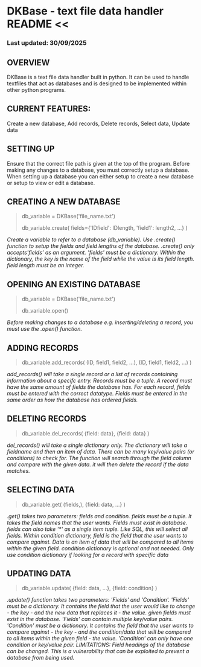 # DKBase - text file data handler README <<
### Last updated: 30/09/2025

## OVERVIEW 
DKBase is a text file data handler built in python.
It can be used to handle textfiles that act as databases and is designed 
to be implemented within other python programs.

## CURRENT FEATURES:

Create a new database, Add records, Delete records, Select data, Update data

## SETTING UP
Ensure that the correct file path is given at the top of the program.
Before making any changes to a database, you must correctly setup a database.
When setting up a database you can either setup to create a new database or
setup to view or edit a database.

## CREATING A NEW DATABASE
>db_variable = DKBase('file_name.txt')
>
>db_variable.create(
	fields={'IDfield': IDlength, 'field1': length2, ...}
	)


_Create a variable to refer to a database (db_variable).
Use .create() function to setup the fields and field lengths of the database.
.create() only accepts'fields' as an argument.
'fields' must be a dictionary.
Within the dictionary, the key is the name of the field while the value is 
its field length. 
field length must be an integer._


## OPENING AN EXISTING DATABASE
>db_variable = DKBase('file_name.txt')
>
>db_variable.open()


_Before making changes to a database e.g. inserting/deleting a record, you must use the .open() function._

## ADDING RECORDS
>db_variable.add_records(
>	(ID, field1, field2, ...),
>	(ID, field1, field2, ...)
>		)

_add_records() will take a single record or a list of records containing information about a specifc entry.
Records must be a tuple.
A record must have the same amount of fields the database has.
For each record, fields must be entered with the correct datatype.
Fields must be entered in the same order as how the database has ordered fields._

## DELETING RECORDS
>db_variable.del_records(
>	{field: data},
>	{field: data}
>		)

_del_records() will take a single dictionary only.
The dictionary will take a fieldname and then an item of data.
There can be many key/value pairs (or conditions) to check for.
The function will search through the field column and compare with the given data.
it will then delete the record if the data matches._

## SELECTING DATA
>db_variable.get(
>	(fields,),
>	{field: data, ...}
>		)

_.get() takes two parameters: fields and condition.
fields must be a tuple. It takes the field names that the user wants. Fields must exist in database.
fields can also take '*' as a single item tuple. Like SQL, this will select all fields.
Within condition dictionary, field is the field that the user wants to compare against.
Data is an item of data that will be compared to all items within the given field.
condition dictionary is optional and not needed.
Only use condition dictionary if looking for a record with specific data_

## UPDATING DATA
>db_variable.update(
>	{field: data, ...},
>	{field: condition}
>		)

_.update() function takes two parameters: 'Fields' and 'Condition'.
'Fields' must be a dictionary. It contains the field that the user would like to change - the key - and the new data that replaces it - the value.
given fields must exist in the database. 'Fields' can contain multiple key/value pairs.
'Condition' must be a dictionary. It contains the field that the user wants to compare against - the key - and the condition/data that will be compared to all items within the given field - the value.
'Condition' can only have one condition or key/value pair.
LIMITATIONS: Field headings of the database can be changed. This is a vulnerability that can be exploited to prevent a database from being used._
